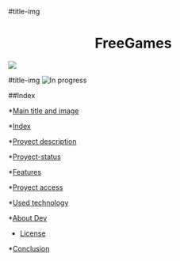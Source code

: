 #title-img <h1 align="center"> FreeGames </h1>

<p align="left">
   <img src="https://img.shields.io/badge/STATUS-EN%20DESAROLLO-green">
</p>

#title-img ![In progress](https://user-images.githubusercontent.com/96851183/180001587-e1ed1395-8a37-4870-ab9d-bf6384cc943b.gif)

##Index

*[Main title and image](#title-img)

*[Index](#Index)

*[Proyect description](#proyect-description)

*[Proyect-status](#proyect-status)

*[Features](#features)

*[Proyect access](#proyect-access)

*[Used technology](#technologies)

*[About Dev](#dev)

* [License](#license)

*[Conclusion](#conclusion)
